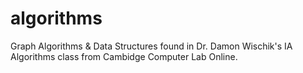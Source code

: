 # algorithms
Graph Algorithms &amp; Data Structures found in Dr. Damon Wischik's IA Algorithms class
from Cambidge Computer Lab Online.
